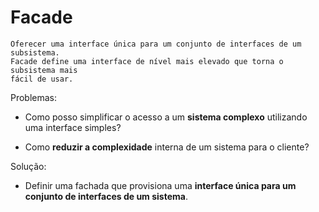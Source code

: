 # Facade

    Oferecer uma interface única para um conjunto de interfaces de um subsistema.
    Facade define uma interface de nível mais elevado que torna o subsistema mais
    fácil de usar.

Problemas:

 - Como posso simplificar o acesso a um **sistema complexo** utilizando uma interface simples?

 - Como **reduzir a complexidade** interna de um sistema para o cliente?


Solução:

 - Definir uma fachada que provisiona uma **interface única para um conjunto de interfaces de um sistema**.
